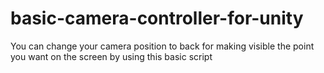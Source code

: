 # basic-camera-controller-for-unity
You can change your camera position to back for making visible the point you want on the screen by using this basic script
